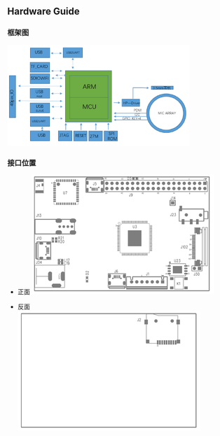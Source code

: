 ## Hardware Guide

### 框架图

![](/assets/diagram.png)

### 接口位置

* 正面
  ![](/assets/top.png)

* 反面  
  ![](/assets/bottom.png)



